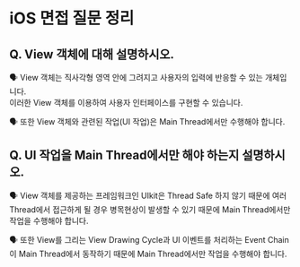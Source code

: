 # iOS 면접 질문 정리

## Q. View 객체에 대해 설명하시오.

🗣️ View 객체는 직사각형 영역 안에 그려지고 사용자의 입력에 반응할 수 있는 개체입니다. <br>
이러한 View 객체를 이용하여 사용자 인터페이스를 구현할 수 있습니다.

🗣️ 또한 View 객체와 관련된 작업(UI 작업)은 Main Thread에서만 수행해야 합니다.

## Q. UI 작업을 Main Thread에서만 해야 하는지 설명하시오.

🗣️ View 객체를 제공하는 프레임워크인 UIkit은 Thread Safe 하지 않기 때문에 여러 Thread에서 접근하게 될 경우 병목현상이 발생할 수 있기 때문에 Main Thread에서만 작업을 수행해야 합니다.

🗣️ 또한 View를 그리는 View Drawing Cycle과 UI 이벤트를 처리하는 Event Chain이 Main Thread에서 동작하기 때문에 Main Thread에서만 작업을 수행해야 합니다.
